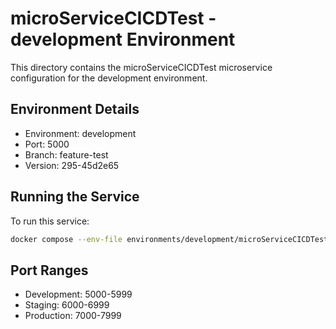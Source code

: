 # microServiceCICDTest - development Environment

This directory contains the microServiceCICDTest microservice configuration for the development environment.

## Environment Details
- Environment: development
- Port: 5000
- Branch: feature-test
- Version: 295-45d2e65

## Running the Service
To run this service:
```bash
docker compose --env-file environments/development/microServiceCICDTest/.env up -d
```

## Port Ranges
- Development: 5000-5999
- Staging: 6000-6999
- Production: 7000-7999
